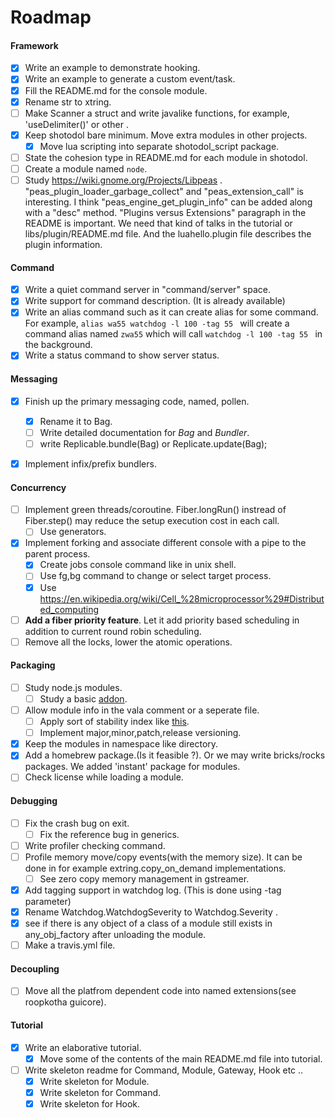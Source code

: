Roadmap
========

#### Framework
- [x] Write an example to demonstrate hooking.
- [x] Write an example to generate a custom event/task.
- [x] Fill the README.md for the console module.
- [x] Rename str to xtring.
- [ ] Make Scanner a struct and write javalike functions, for example, 'useDelimiter()' or other .
- [x] Keep shotodol bare minimum. Move extra modules in other projects.
	- [x] Move lua scripting into separate shotodol_script package.
- [ ] State the cohesion type in README.md for each module in shotodol.
- [ ] Create a module named `node`.
- [ ] Study https://wiki.gnome.org/Projects/Libpeas . "peas_plugin_loader_garbage_collect" and "peas_extension_call" is interesting. I think "peas_engine_get_plugin_info" can be added along with a "desc" method. "Plugins versus Extensions" paragraph in the README is important. We need that kind of talks in the tutorial or libs/plugin/README.md file. And the luahello.plugin file describes the plugin information.

#### Command
- [x] Write a quiet command server in "command/server" space.
- [x] Write support for command description. (It is already available)
- [x] Write an alias command such as it can create alias for some command. For example, `alias wa55 watchdog -l 100 -tag 55 ` will create a command alias named `zwa55` which will call `watchdog -l 100 -tag 55 ` in the background.
- [x] Write a status command to show server status.

#### Messaging
- [x] Finish up the primary messaging code, named, pollen.
	- [x] Rename it to Bag.
	- [ ] Write detailed documentation for _Bag_ and _Bundler_.
	- [ ] write Replicable.bundle(Bag) or Replicate.update(Bag);
- [x] Implement infix/prefix bundlers.


#### Concurrency
- [ ] Implement green threads/coroutine. Fiber.longRun() instread of Fiber.step() may reduce the setup execution cost in each call.
	- [ ] Use generators.
- [x] Implement forking and associate different console with a pipe to the parent process.
	- [x] Create jobs console command like in unix shell.
	- [ ] Use fg,bg command to change or select target process.
	- [x] Use https://en.wikipedia.org/wiki/Cell_%28microprocessor%29#Distributed_computing
- [ ] **Add a fiber priority feature**. Let it add priority based scheduling in addition to current round robin scheduling.
- [ ] Remove all the locks, lower the atomic operations.

#### Packaging
- [ ] Study node.js modules.
	- [ ] Study a basic [addon](http://www.nodejs.org/api/addons.html).
- [ ] Allow module info in the vala comment or a seperate file.
	- [ ] Apply sort of stability index like [this](http://www.nodejs.org/api/documentation.html).
	- [ ] Implement major,minor,patch,release versioning.
- [x] Keep the modules in namespace like directory.
- [x] Add a homebrew package.(Is it feasible ?). Or we may write bricks/rocks packages. We added 'instant' package for modules.
- [ ] Check license while loading a module.

#### Debugging

- [ ] Fix the crash bug on exit.
	- [ ] Fix the reference bug in generics.
- [ ] Write profiler checking command.
- [ ] Profile memory move/copy events(with the memory size). It can be done in for example extring.copy_on_demand implementations.
	- [ ] See zero copy memory management in gstreamer.
- [x] Add tagging support in watchdog log. (This is done using -tag parameter)
- [x] Rename Watchdog.WatchdogSeverity to Watchdog.Severity .
- [x] see if there is any object of a class of a module still exists in any_obj_factory after unloading the module.
- [ ] Make a travis.yml file.

#### Decoupling
- [ ] Move all the platfrom dependent code into named extensions(see roopkotha guicore).

#### Tutorial
- [x] Write an elaborative tutorial.
	- [x] Move some of the contents of the main README.md file into tutorial.
- [ ] Write skeleton readme for Command, Module, Gateway, Hook etc ..
	- [x] Write skeleton for Module.
	- [x] Write skeleton for Command.
	- [x] Write skeleton for Hook.

